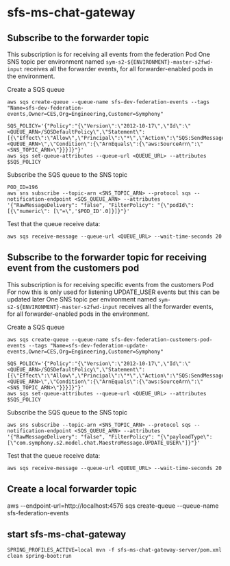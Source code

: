 # sfs-ms-chat-gateway

## Subscribe to the forwarder topic
This subscription is for receiving all events from the federation Pod
One SNS topic per environment named `sym-s2-${ENVIRONMENT}-master-s2fwd-input` receives all the forwarder events, for all forwarder-enabled pods in the environment.

Create a SQS queue
```
aws sqs create-queue --queue-name sfs-dev-federation-events --tags "Name=sfs-dev-federation-events,Owner=CES,Org=Engineering,Customer=Symphony"

SQS_POLICY='{"Policy":"{\"Version\":\"2012-10-17\",\"Id\":\"<QUEUE_ARN>/SQSDefaultPolicy\",\"Statement\":[{\"Effect\":\"Allow\",\"Principal\":\"*\",\"Action\":\"SQS:SendMessage\",\"Resource\":\"<QUEUE_ARN>\",\"Condition\":{\"ArnEquals\":{\"aws:SourceArn\":\"<SNS_TOPIC_ARN>\"}}}]}"}'
aws sqs set-queue-attributes --queue-url <QUEUE_URL> --attributes $SQS_POLICY
```

Subscribe the SQS queue to the SNS topic
```
POD_ID=196
aws sns subscribe --topic-arn <SNS_TOPIC_ARN> --protocol sqs --notification-endpoint <SQS_QUEUE_ARN> --attributes '{"RawMessageDelivery": "false", "FilterPolicy": "{\"podId\": [{\"numeric\": [\"=\",'$POD_ID'.0]}]}"}'
```

Test that the queue receive data:
```
aws sqs receive-message --queue-url <QUEUE_URL> --wait-time-seconds 20  
```

## Subscribe to the forwarder topic for receiving event from the customers pod
This subscription is for receiving specific events from the customers Pod
For now this is only used for listening UPDATE_USER events but this can be updated later
One SNS topic per environment named `sym-s2-${ENVIRONMENT}-master-s2fwd-input` receives all the forwarder events, for all forwarder-enabled pods in the environment.

Create a SQS queue
```
aws sqs create-queue --queue-name sfs-dev-federation-customers-pod-events --tags "Name=sfs-dev-federation-update-events,Owner=CES,Org=Engineering,Customer=Symphony"

SQS_POLICY='{"Policy":"{\"Version\":\"2012-10-17\",\"Id\":\"<QUEUE_ARN>/SQSDefaultPolicy\",\"Statement\":[{\"Effect\":\"Allow\",\"Principal\":\"*\",\"Action\":\"SQS:SendMessage\",\"Resource\":\"<QUEUE_ARN>\",\"Condition\":{\"ArnEquals\":{\"aws:SourceArn\":\"<SNS_TOPIC_ARN>\"}}}]}"}'
aws sqs set-queue-attributes --queue-url <QUEUE_URL> --attributes $SQS_POLICY
```

Subscribe the SQS queue to the SNS topic
```
aws sns subscribe --topic-arn <SNS_TOPIC_ARN> --protocol sqs --notification-endpoint <SQS_QUEUE_ARN> --attributes '{"RawMessageDelivery": "false", "FilterPolicy": "{\"payloadType\": [\"com.symphony.s2.model.chat.MaestroMessage.UPDATE_USER\"]}"}'
```

Test that the queue receive data:
```
aws sqs receive-message --queue-url <QUEUE_URL> --wait-time-seconds 20
```

## Create a local forwarder topic

aws --endpoint-url=http://localhost:4576 sqs create-queue --queue-name sfs-federation-events


## start sfs-ms-chat-gateway
```
SPRING_PROFILES_ACTIVE=local mvn -f sfs-ms-chat-gateway-server/pom.xml clean spring-boot:run
```
